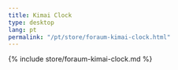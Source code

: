 ```yaml
---
title: Kimai Clock
type: desktop
lang: pt
permalink: "/pt/store/foraum-kimai-clock.html"
---
```


{% include store/foraum-kimai-clock.md %}

